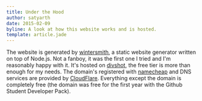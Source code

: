 ```yaml
---
title: Under the Hood
author: satyarth
date: 2015-02-09
byline: A look at how this website works and is hosted.
template: article.jade
---
```


The website is generated by [wintersmith](http://wintersmith.io/), a static website generator written on top of Node.js. Not a fanboy, it was the first one I tried and I'm reasonably happy with it. It's hosted on [divshot](http://divshot.io/), the free tier is more than enough for my needs. The domain's registered with [namecheap](https://www.namecheap.com/) and DNS services are provided by [CloudFlare](https://www.cloudflare.com/). Everything except the domain is completely free (the domain was free for the first year with the Github Student Developer Pack).
